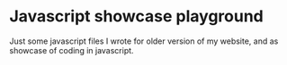 # Javascript showcase playground

Just some javascript files I wrote for older version of my website, and as showcase of coding in javascript.